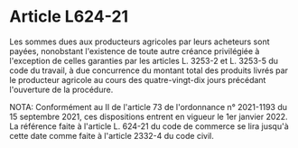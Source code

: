 # Article L624-21

Les sommes dues aux producteurs agricoles par leurs acheteurs sont payées, nonobstant l'existence de toute autre créance privilégiée à l'exception de celles garanties par les articles L. 3253-2 et L. 3253-5 du code du travail, à due concurrence du montant total des produits livrés par le producteur agricole au cours des quatre-vingt-dix jours précédant l'ouverture de la procédure.

NOTA:
Conformément au II de l'article 73 de l'ordonnance n° 2021-1193 du 15 septembre 2021, ces dispositions entrent en vigueur le 1er janvier 2022. La référence faite à l'article L. 624-21 du code de commerce se lira jusqu'à cette date comme faite à l'article 2332-4 du code civil.
